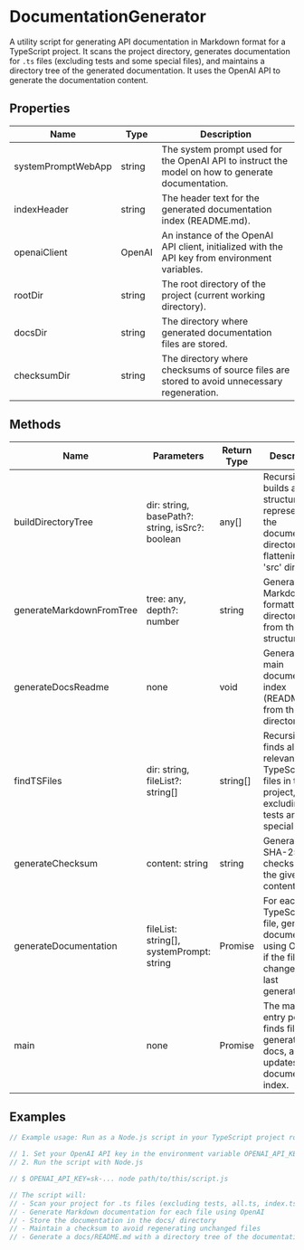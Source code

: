 # DocumentationGenerator

A utility script for generating API documentation in Markdown format for a TypeScript project. It scans the project directory, generates documentation for `.ts` files (excluding tests and some special files), and maintains a directory tree of the generated documentation. It uses the OpenAI API to generate the documentation content.

## Properties

| Name           | Type         | Description                                                                                 |
|----------------|--------------|---------------------------------------------------------------------------------------------|
| systemPromptWebApp | string   | The system prompt used for the OpenAI API to instruct the model on how to generate documentation. |
| indexHeader    | string       | The header text for the generated documentation index (README.md).                          |
| openaiClient   | OpenAI       | An instance of the OpenAI API client, initialized with the API key from environment variables. |
| rootDir        | string       | The root directory of the project (current working directory).                              |
| docsDir        | string       | The directory where generated documentation files are stored.                               |
| checksumDir    | string       | The directory where checksums of source files are stored to avoid unnecessary regeneration.  |

## Methods

| Name                    | Parameters                                                                 | Return Type | Description                                                                                                   |
|-------------------------|----------------------------------------------------------------------------|-------------|---------------------------------------------------------------------------------------------------------------|
| buildDirectoryTree      | dir: string, basePath?: string, isSrc?: boolean                            | any[]       | Recursively builds a tree structure representing the documentation directory, flattening the 'src' directory. |
| generateMarkdownFromTree| tree: any, depth?: number                                                  | string      | Generates a Markdown-formatted directory tree from the given structure.                                       |
| generateDocsReadme      | none                                                                       | void        | Generates the main documentation index (README.md) from the docs directory tree.                              |
| findTSFiles             | dir: string, fileList?: string[]                                           | string[]    | Recursively finds all relevant TypeScript files in the project, excluding tests and special files.            |
| generateChecksum        | content: string                                                            | string      | Generates a SHA-256 checksum for the given file content.                                                      |
| generateDocumentation   | fileList: string[], systemPrompt: string                                   | Promise<void>| For each TypeScript file, generates documentation using OpenAI if the file has changed since last generation. |
| main                    | none                                                                       | Promise<void>| The main entry point: finds files, generates docs, and updates the documentation index.                       |

## Examples

```typescript
// Example usage: Run as a Node.js script in your TypeScript project root

// 1. Set your OpenAI API key in the environment variable OPENAI_API_KEY
// 2. Run the script with Node.js

// $ OPENAI_API_KEY=sk-... node path/to/this/script.js

// The script will:
// - Scan your project for .ts files (excluding tests, all.ts, index.ts, .d.ts, etc.)
// - Generate Markdown documentation for each file using OpenAI
// - Store the documentation in the docs/ directory
// - Maintain a checksum to avoid regenerating unchanged files
// - Generate a docs/README.md with a directory tree of the documentation
```
